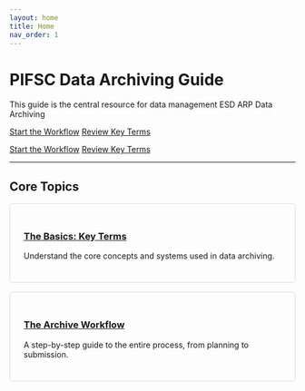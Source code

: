 ```yaml
---
layout: home
title: Home
nav_order: 1
---
```


# PIFSC Data Archiving Guide

This guide is the central resource for data management ESD ARP Data Archiving 

<a href="{{ '/docs/The-Archive-Workflow.md' | relative_url }}" class="btn btn-primary fs-5 mb-4 mb-md-0">Start the Workflow</a>
<a href="{{ '/docs/The-Basics.md' | relative_url }}" class="btn fs-5 mb-4 mb-md-0">Review Key Terms</a>

<a href="{{ '/docs/The-Archive-Workflow.md' | relative_url }}" class="btn btn-primary fs-5 mb-4 mb-md-0">Start the Workflow</a>
<a href="{{ '/docs/The-Basics.md' | relative_url }}" class="btn fs-5 mb-4 mb-md-0">Review Key Terms</a>

---
## Core Topics

<div style="display: grid; grid-template-columns: repeat(auto-fit, minmax(280px, 1fr)); gap: 1rem;">
  <div style="border: 1px solid #ddd; border-radius: 5px; padding: 1.5rem;">
    <h3><a href="{{ '/docs/The-Basics.md' | relative_url }}">The Basics: Key Terms</a></h3>
    <p>Understand the core concepts and systems used in data archiving.</p>
  </div>
  <div style="border: 1px solid #ddd; border-radius: 5px; padding: 1.5rem;">
    <h3><a href="{{ '/docs/The-Archive-Workflow.md' | relative_url }}">The Archive Workflow</a></h3>
    <p>A step-by-step guide to the entire process, from planning to submission.</p>
  </div>
</div>
